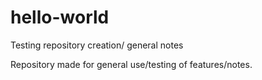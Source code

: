 # hello-world
Testing repository creation/ general notes

Repository made for general use/testing of features/notes.
